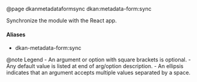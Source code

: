 @page dkanmetadataformsync dkan:metadata-form:sync

Synchronize the module with the React app.

#### Aliases

- dkan-metadata-form:sync

@note <i class="fas fa-fire" style="color: #42b983"></i> Legend
    - An argument or option with square brackets is optional.
    - Any default value is listed at end of arg/option description.
    - An ellipsis indicates that an argument accepts multiple values separated by a space.

